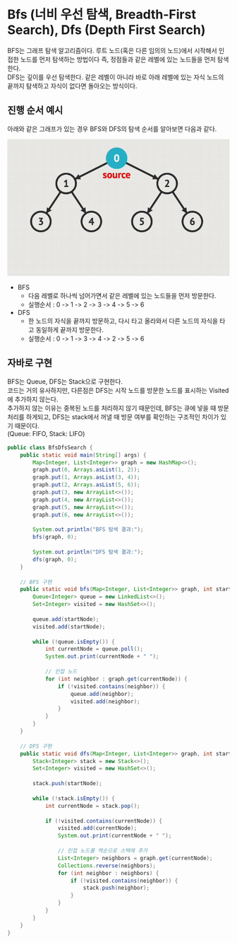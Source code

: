# Bfs (너비 우선 탐색, Breadth-First Search), Dfs (Depth First Search)
BFS는 그래프 탐색 알고리즘이다. 루트 노드(혹은 다른 임의의 노드)에서 시작해서 인접한 노드를 먼저 탐색하는 방법이다 즉, 정점들과 같은 레벨에 있는 노드들을 먼저 탐색한다.  
DFS는 깊이를 우선 탐색한다. 같은 레벨이 아니라 바로 아래 레벨에 있는 자식 노드의 끝까지 탐색하고 자식이 없다면 돌아오는 방식이다.

## 진행 순서 예시
아래와 같은 그래프가 있는 경우 BFS와 DFS의 탐색 순서를 알아보면 다음과 같다.

![BFS](./images/bfs_dfs_graph.jpg)
- BFS 
  - 다음 레벨로 하나씩 넘어가면서 같은 레벨에 있는 노드들을 먼저 방문한다.
  - 실행순서 : 0 -> 1 -> 2 -> 3 -> 4 -> 5 -> 6
- DFS 
  - 한 노드의 자식을 끝까지 방문하고, 다시 타고 올라와서 다른 노드의 자식을 타고 동일하게 끝까지 방문한다.
  - 실행순서 : 0 -> 1 -> 3 -> 4 -> 2 -> 5 -> 6 

 
## 자바로 구현
BFS는 Queue, DFS는 Stack으로 구현한다.  
코드는 거의 유사하지만, 다른점은 DFS는 시작 노드를 방문한 노드를 표시하는 Visited에 추가하지 않는다.  
추가하지 않는 이유는 중복된 노드를 처리하지 않기 때문인데, BFS는 큐에 넣을 때 방문 처리를 하게되고, DFS는 stack에서 꺼낼 때 방문 여부를 확인하는 구조적인 차이가 있기 때문이다.  
(Queue: FIFO, Stack: LIFO)

````java
public class BfsDfsSearch {
    public static void main(String[] args) {
        Map<Integer, List<Integer>> graph = new HashMap<>();
        graph.put(0, Arrays.asList(1, 2));
        graph.put(1, Arrays.asList(3, 4));
        graph.put(2, Arrays.asList(5, 6));
        graph.put(3, new ArrayList<>());
        graph.put(4, new ArrayList<>());
        graph.put(5, new ArrayList<>());
        graph.put(6, new ArrayList<>());

        System.out.println("BFS 탐색 결과:");
        bfs(graph, 0);

        System.out.println("DFS 탐색 결과:");
        dfs(graph, 0);
    }

    // BFS 구현
    public static void bfs(Map<Integer, List<Integer>> graph, int startNode) {
        Queue<Integer> queue = new LinkedList<>();
        Set<Integer> visited = new HashSet<>();

        queue.add(startNode);
        visited.add(startNode);

        while (!queue.isEmpty()) {
            int currentNode = queue.poll();
            System.out.print(currentNode + " ");

            // 인접 노드
            for (int neighbor : graph.get(currentNode)) {
                if (!visited.contains(neighbor)) {
                    queue.add(neighbor);
                    visited.add(neighbor);
                }
            }
        }
    }

    // DFS 구현
    public static void dfs(Map<Integer, List<Integer>> graph, int startNode) {
        Stack<Integer> stack = new Stack<>();
        Set<Integer> visited = new HashSet<>();

        stack.push(startNode);

        while (!stack.isEmpty()) {
            int currentNode = stack.pop();

            if (!visited.contains(currentNode)) {
                visited.add(currentNode);
                System.out.print(currentNode + " ");

                // 인접 노드를 역순으로 스택에 추가
                List<Integer> neighbors = graph.get(currentNode);
                Collections.reverse(neighbors);
                for (int neighbor : neighbors) {
                    if (!visited.contains(neighbor)) {
                        stack.push(neighbor);
                    }
                }
            }
        }
    }
}
````

  



  

